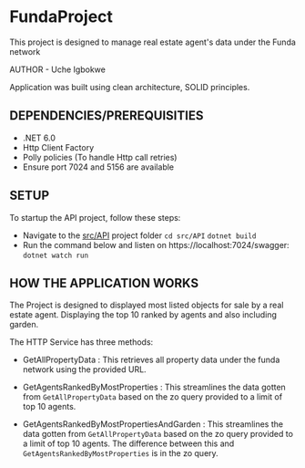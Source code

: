 # FundaProject
This project is designed to manage real estate agent's data under the Funda network


AUTHOR - Uche Igbokwe

Application was built using clean architecture, SOLID principles.

## DEPENDENCIES/PREREQUISITIES

* .NET 6.0
* Http Client Factory
* Polly policies (To handle Http call retries)
* Ensure port 7024 and 5156 are available

## SETUP

To startup the API project, follow these steps:

* Navigate to the [src/API](API) project folder
  `cd src/API`
  `dotnet build`
* Run the command below and listen on https://localhost:7024/swagger:
  `dotnet watch run`



## HOW THE APPLICATION WORKS
The Project is designed to displayed most listed objects for sale by a real estate agent.
Displaying the top 10 ranked by agents and also including garden.

The HTTP Service has three methods:
- GetAllPropertyData : This retrieves all property data under the funda network using the provided URL.

- GetAgentsRankedByMostProperties : This streamlines the data gotten from `GetAllPropertyData` based on the zo query provided to a limit of top 10 agents.

- GetAgentsRankedByMostPropertiesAndGarden : This streamlines the data gotten from `GetAllPropertyData` based on the zo query provided to a limit of top 10 agents. The difference between this and `GetAgentsRankedByMostProperties` is in the zo query.






